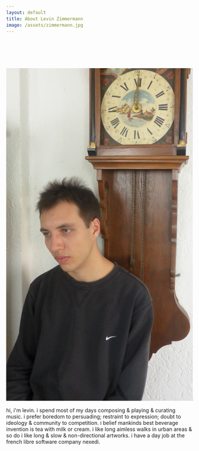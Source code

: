 ```yaml
---
layout: default
title: About Levin Zimmermann
image: /assets/zimmermann.jpg
---
```


<h1 style="visibility: hidden;">about levin eric zimmermann</h1>


<p style="text-align:center;">
  <img id="standard-50" src="/assets/zimmermann.jpg" alt="Levin Zimmermann potrait"/>
</p>

hi, i'm levin.
i spend most of my days composing & playing & curating music.
i prefer boredom to persuading; restraint to expression; doubt to ideology & community to competition.
i belief mankinds best beverage invention is tea with milk or cream.
i like long aimless walks in urban areas & so do i like long & slow & non-directional artworks.
i have a day job at the french libre software company nexedi.
